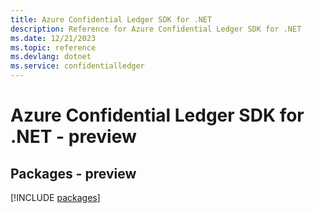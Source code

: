 ```yaml
---
title: Azure Confidential Ledger SDK for .NET
description: Reference for Azure Confidential Ledger SDK for .NET
ms.date: 12/21/2023
ms.topic: reference
ms.devlang: dotnet
ms.service: confidentialledger
---
```

# Azure Confidential Ledger SDK for .NET - preview
## Packages - preview
[!INCLUDE [packages](confidential-ledger-index.md)]